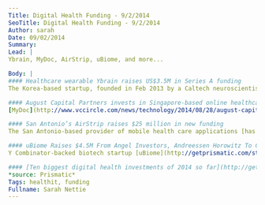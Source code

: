 ```yaml
---
Title: Digital Health Funding - 9/2/2014
SeoTitle: Digital Health Funding - 9/2/2014
Author: sarah
Date: 09/02/2014
Summary: 
Lead: |
Ybrain, MyDoc, AirStrip, uBiome, and more...

Body: |
#### Healthcare wearable Ybrain raises US$3.5M in Series A funding
The Korea-based startup, founded in Feb 2013 by a Caltech neuroscientist and Samsung engineers, [has raised](http://e27.co/healthcare-wearables-startup-ybrain-from-seoul-raises-3-5m-in-series-a-funding-20140828/?utm_content=buffer787ff&utm_medium=social&utm_source=twitter.com&utm_campaign=buffer) a total of US$4.2 million. <br>_source: e27_

#### August Capital Partners invests in Singapore-based online healthcare startup MyDoc
[MyDoc](http://www.vccircle.com/news/technology/2014/08/28/august-capital-partners-invests-singapore-based-online-healthcare-startup?utm_content=buffer88f7d&utm_medium=social&utm_source=twitter.com&utm_campaign=buffer) is a healthcare platform that provides patients and healthcare providers with a system for communication and care management. <br>*source: VCCIRCLE*

#### San Antonio’s AirStrip raises $25 million in new funding
The San Antonio-based provider of mobile health care applications [has raised](http://www.bizjournals.com/sanantonio/blog/2014/08/san-antonio-s-airstrip-raises-25-million-in-new.html?utm_content=buffere9b9f&utm_medium=social&utm_source=twitter.com&utm_campaign=buffer) $25 million in a strategic funding round led by the Gary and Mary West Health Investment Fund, Sequoia Capital and Wellcome Trust.<br>*source: SAN ANTONIO BUSINESS JOURNAL*

#### uBiome Raises $4.5M From Angel Investors, Andreessen Horowitz To Crowdsource Microbiome Research
Y Combinator-backed biotech startup [uBiome](http://getprismatic.com/story/1408388914155?share=MTIxOTI3.MTQwODM4ODkxNDE1NQ.5MqgDzqe1ZeH23pKHffe67fSIQo&utm_content=buffer20a30&utm_medium=social&utm_source=twitter.com&utm_campaign=buffer) wants to generate data and research from results of learning about the microbes in our bodies. The company, which raised $351, 193 of its $100, 000 Indiegogo campaign last year, offers three different swab site kits, with which people collect a sample, insert it in a tube and ship it back.<br>*source: Prismatic*

#### [Ten biggest digital health investments of 2014 so far](http://getprismatic.com/story/1408048289522?share=MTIxOTI3.MTQwODA0ODI4OTUyMg.RSA8QJvDGbKm4lU5gNXAx3RffGM&utm_content=buffer8ef12&utm_medium=social&utm_source=twitter.com&utm_campaign=buffer)
*source: Prismatic*
Tags: healthit, funding
Fullname: Sarah Nettie
---
```

